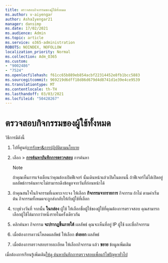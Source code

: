 ```yaml
---
title: ตรวจสอบกิจกรรมของผู้ใช้ทั้งหมด
ms.author: v-aiyengar
author: AshaIyengar21
manager: dansimp
ms.date: 17/02/2021
ms.audience: Admin
ms.topic: article
ms.service: o365-administration
ROBOTS: NOINDEX, NOFOLLOW
localization_priority: Normal
ms.collection: Adm_O365
ms.custom:
- "9002486"
- "7524"
ms.openlocfilehash: f61cc65b889eb854acbf22314452e8fb1bcc5883
ms.sourcegitcommit: 969219d6dff18d86d679d4d8741d1e39e4ce9539
ms.translationtype: MT
ms.contentlocale: th-TH
ms.lasthandoff: 03/03/2021
ms.locfileid: "50428267"
---
```

# <a name="investigate-all-the-users-activities"></a>ตรวจสอบกิจกรรมของผู้ใช้ทั้งหมด

วิธีการมีดังนี้

1. ไปที่ศูนย์[การรักษา&การปฏิบัติตามนโยบาย](https://go.microsoft.com/fwlink/p/?linkid=2077143)
1. เลือก  >  **[การค้นหาบันทึกการตรวจสอบ](https://go.microsoft.com/fwlink/?linkid=2103759)** การค้นหา
    > [!NOTE]
    > ถ้าคุณเห็นการแจ้งเตือนว่าคุณต้องเปิดฟีเจอร์ นั้นเดินหน้าแล้วเปิดในตอนนี้ ถ้าฟีเจอร์ไม่ได้เปิดอยู่ ผลลัพธ์การค้นหาจะไม่สามารถดึงข้อมูลจากวันที่ก่อนหน้าได้

1. ถ้าคุณสนใจในกิจกรรมที่เฉพาะเจาะจง ให้เลือก **กิจกรรมจากรายการ** กิจกรรม ถ้าไม่ ตามค่าเริ่มต้น กิจกรรมทั้งหมดจะถูกส่งกลับให้กับผู้ใช้ที่เลือก
1. ระบุช่วงวันที่ จากนั้น **ในกล่อง** ผู้ใช้ ให้เลือกชื่อผู้ใช้ของผู้ใช้ที่คุณต้องการตรวจสอบ คุณสามารถเลือกผู้ใช้ได้มากกว่าหนึ่งรายในครั้งเดียวกัน
1. คลิกค้นหา กิจกรรม **จะปรากฏขึ้นภายใต้** ผลลัพธ์ คุณจะเห็นที่อยู่ IP ผู้ใช้ และชื่อกิจกรรม
1. เมื่อต้องการดาวน์โหลดผลลัพธ์ ให้เลือก **ส่งออก** ผลลัพธ์
1. เมื่อต้องการตรวจสอบรายละเอียด ให้เลือกกิจกรรม แล้ว **ขยาย** ข้อมูลเพิ่มเติม

เมื่อต้องการเรียนรู้เพิ่มเติม[ให้ดู ค้นหาบันทึกการตรวจสอบเพื่อแก้ไขปัญหาทั่วไป](https://go.microsoft.com/fwlink/?linkid=2103944)